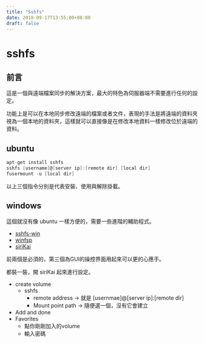 ```yaml
---
title: "Sshfs"
date: 2018-09-17T13:55:00+08:00
draft: false
---
```


# sshfs

## 前言

這是一個與遠端檔案同步的解決方案，最大的特色為伺服器端不需要進行任何的設定。

功能上是可以在本地同步修改遠端的檔案或者文件，表現的手法是將遠端的資料夾視為一個本地的資料夾，這樣就可以直接像是在修改本地資料一樣修改位於遠端的資料。

## ubuntu

```c
apt-get install sshfs
sshfs [username]@[server ip]:[remote dir] [local dir]
fusermount -u [local dir]
```

以上三個指令分別是代表安裝、使用與解除掛載。

## windows

這個就沒有像 ubuntu 一樣方便的，需要一些進階的輔助程式。

* [sshfs-win](https://github.com/billziss-gh/sshfs-win)
* [winfsp](https://github.com/billziss-gh/winfsp/releases/tag/v1.3)
* [siriKai]([SiriKali](https://mhogomchungu.github.io/sirikali/))

前兩個是必須的，第三個為GUI的操控界面用起來可以更的心應手。

都裝一裝，開 siriKai 起來進行設定。

- create volume
  - sshfs
    - remote address -> 就是 [usernmae]@[server ip]:[remote dir]
    - Mount point path -> 隨便選一個，沒有它會建立
- Add and done
- Favorites
  - 點你剛剛加入的volume
  - 輸入密碼



